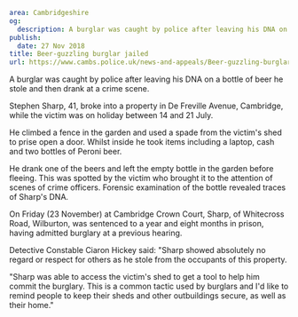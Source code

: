 ```yaml
area: Cambridgeshire
og:
  description: A burglar was caught by police after leaving his DNA on a bottle of beer he stole and then drank at a crime scene.
publish:
  date: 27 Nov 2018
title: Beer-guzzling burglar jailed
url: https://www.cambs.police.uk/news-and-appeals/Beer-guzzling-burglar-jailed
```

A burglar was caught by police after leaving his DNA on a bottle of beer he stole and then drank at a crime scene.

Stephen Sharp, 41, broke into a property in De Freville Avenue, Cambridge, while the victim was on holiday between 14 and 21 July.

He climbed a fence in the garden and used a spade from the victim's shed to prise open a door. Whilst inside he took items including a laptop, cash and two bottles of Peroni beer.

He drank one of the beers and left the empty bottle in the garden before fleeing. This was spotted by the victim who brought it to the attention of scenes of crime officers. Forensic examination of the bottle revealed traces of Sharp's DNA.

On Friday (23 November) at Cambridge Crown Court, Sharp, of Whitecross Road, Wilburton, was sentenced to a year and eight months in prison, having admitted burglary at a previous hearing.

Detective Constable Ciaron Hickey said: "Sharp showed absolutely no regard or respect for others as he stole from the occupants of this property.

"Sharp was able to access the victim's shed to get a tool to help him commit the burglary. This is a common tactic used by burglars and I'd like to remind people to keep their sheds and other outbuildings secure, as well as their home."
